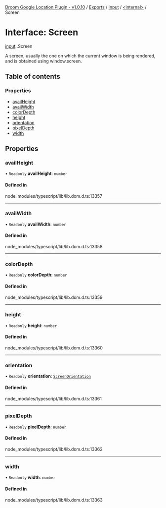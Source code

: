 [Droom Google Location Plugin - v1.0.10](../README.md) / [Exports](../modules.md) / [input](../modules/input.md) / [<internal\>](../modules/input._internal_.md) / Screen

# Interface: Screen

[input](../modules/input.md).[<internal>](../modules/input._internal_.md).Screen

A screen, usually the one on which the current window is being rendered, and is obtained using window.screen.

## Table of contents

### Properties

- [availHeight](input._internal_.Screen.md#availheight)
- [availWidth](input._internal_.Screen.md#availwidth)
- [colorDepth](input._internal_.Screen.md#colordepth)
- [height](input._internal_.Screen.md#height)
- [orientation](input._internal_.Screen.md#orientation)
- [pixelDepth](input._internal_.Screen.md#pixeldepth)
- [width](input._internal_.Screen.md#width)

## Properties

### availHeight

• `Readonly` **availHeight**: `number`

#### Defined in

node_modules/typescript/lib/lib.dom.d.ts:13357

___

### availWidth

• `Readonly` **availWidth**: `number`

#### Defined in

node_modules/typescript/lib/lib.dom.d.ts:13358

___

### colorDepth

• `Readonly` **colorDepth**: `number`

#### Defined in

node_modules/typescript/lib/lib.dom.d.ts:13359

___

### height

• `Readonly` **height**: `number`

#### Defined in

node_modules/typescript/lib/lib.dom.d.ts:13360

___

### orientation

• `Readonly` **orientation**: [`ScreenOrientation`](../modules/input._internal_.md#screenorientation)

#### Defined in

node_modules/typescript/lib/lib.dom.d.ts:13361

___

### pixelDepth

• `Readonly` **pixelDepth**: `number`

#### Defined in

node_modules/typescript/lib/lib.dom.d.ts:13362

___

### width

• `Readonly` **width**: `number`

#### Defined in

node_modules/typescript/lib/lib.dom.d.ts:13363
